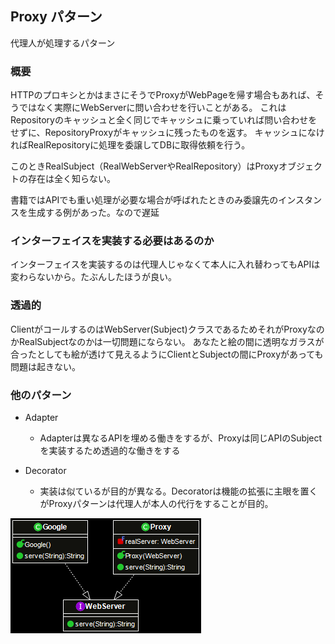 ## Proxy パターン
代理人が処理するパターン

### 概要
HTTPのプロキシとかはまさにそうでProxyがWebPageを帰す場合もあれば、そうではなく実際にWebServerに問い合わせを行いことがある。
これはRepositoryのキャッシュと全く同じでキャッシュに乗っていれば問い合わせをせずに、RepositoryProxyがキャッシュに残ったものを返す。
キャッシュになければRealRepositoryに処理を委譲してDBに取得依頼を行う。

このときRealSubject（RealWebServerやRealRepository）はProxyオブジェクトの存在は全く知らない。

書籍ではAPIでも重い処理が必要な場合が呼ばれたときのみ委譲先のインスタンスを生成する例があった。なので遅延


### インターフェイスを実装する必要はあるのか
インターフェイスを実装するのは代理人じゃなくて本人に入れ替わってもAPIは変わらないから。たぶんしたほうが良い。


### 透過的
ClientがコールするのはWebServer(Subject)クラスであるためそれがProxyなのかRealSubjectなのかは一切問題にならない。
あなたと絵の間に透明なガラスが合ったとしても絵が透けて見えるようにClientとSubjectの間にProxyがあっても問題は起きない。



### 他のパターン
- Adapter
  - Adapterは異なるAPIを埋める働きをするが、Proxyは同じAPIのSubjectを実装するため透過的な働きをする

- Decorator
  - 実装は似ているが目的が異なる。Decoratorは機能の拡張に主眼を置くがProxyパターンは代理人が本人の代行をすることが目的。
  
  
![dia](https://github.com/keikohi/design-patterns/blob/master/src/proxy/dia.png)